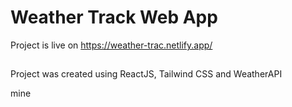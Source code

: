 # Weather Track Web App
Project is live on https://weather-trac.netlify.app/
##
Project was created using ReactJS, Tailwind CSS and WeatherAPI

mine